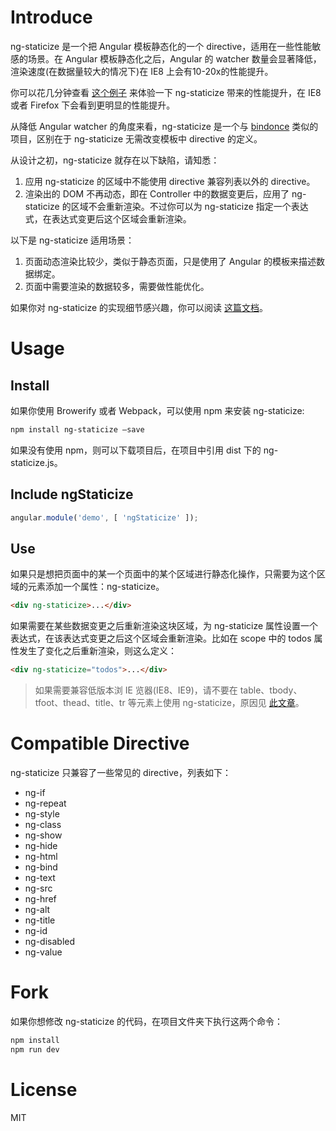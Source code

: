 # Introduce

ng-staticize 是一个把 Angular 模板静态化的一个 directive，适用在一些性能敏感的场景。在 Angular 模板静态化之后，Angular 的 watcher 数量会显著降低，渲染速度(在数据量较大的情况下)在 IE8 上会有10-20x的性能提升。

你可以花几分钟查看 [这个例子](http://elemefe.github.io/ng-staticize/) 来体验一下 ng-staticize 带来的性能提升，在 IE8 或者 Firefox 下会看到更明显的性能提升。

从降低 Angular watcher 的角度来看，ng-staticize 是一个与 [bindonce](https://github.com/Pasvaz/bindonce) 类似的项目，区别在于 ng-staticize 无需改变模板中 directive 的定义。

从设计之初，ng-staticize 就存在以下缺陷，请知悉：

1. 应用 ng-staticize 的区域中不能使用 directive 兼容列表以外的 directive。
2. 渲染出的 DOM 不再动态，即在 Controller 中的数据变更后，应用了 ng-staticize 的区域不会重新渲染。不过你可以为 ng-staticize 指定一个表达式，在表达式变更后这个区域会重新渲染。

以下是 ng-staticize 适用场景：

1. 页面动态渲染比较少，类似于静态页面，只是使用了 Angular 的模板来描述数据绑定。
2. 页面中需要渲染的数据较多，需要做性能优化。

如果你对 ng-staticize 的实现细节感兴趣，你可以阅读 [这篇文档](HOW.MD)。

# Usage

## Install

如果你使用 Browerify 或者 Webpack，可以使用 npm 来安装 ng-staticize:

```Bash
npm install ng-staticize —save
```

如果没有使用 npm，则可以下载项目后，在项目中引用 dist 下的 ng-staticize.js。

## Include ngStaticize

```JavaScript
angular.module('demo', [ 'ngStaticize' ]);
```

## Use

如果只是想把页面中的某一个页面中的某个区域进行静态化操作，只需要为这个区域的元素添加一个属性：ng-staticize。

```HTML
<div ng-staticize>...</div>
```

如果需要在某些数据变更之后重新渲染这块区域，为 ng-staticize 属性设置一个表达式，在该表达式变更之后这个区域会重新渲染。比如在 scope 中的 todos 属性发生了变化之后重新渲染，则这么定义：

```HTML
<div ng-staticize="todos">...</div>
```

> 如果需要兼容低版本浏 IE 览器(IE8、IE9)，请不要在 table、tbody、tfoot、thead、title、tr 等元素上使用 ng-staticize，原因见 [此文章](http://w3help.org/zh-cn/causes/BX9046)。

# Compatible Directive
ng-staticize 只兼容了一些常见的 directive，列表如下：

- ng-if
- ng-repeat
- ng-style
- ng-class
- ng-show
- ng-hide
- ng-html
- ng-bind
- ng-text
- ng-src
- ng-href
- ng-alt
- ng-title
- ng-id
- ng-disabled
- ng-value

# Fork
如果你想修改 ng-staticize 的代码，在项目文件夹下执行这两个命令：

```Bash
npm install
npm run dev
```

# License
MIT
